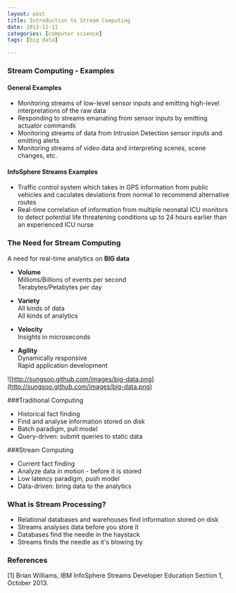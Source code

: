 ```yaml
---
layout: post
title: Introduction to Stream Computing
date: 2013-12-11
categories: [computer science]
tags: [big data]

---
```

### Stream Computing - Examples
#### General Examples
* Monitoring streams of low-level sensor inputs and emitting high-level interpretations of the raw data
* Responding to streams emanating from sensor inputs by emitting actuator commands
* Monitoring streams of data from Intrusion Detection sensor inputs and emitting alerts
* Monitoring streams of video data and interpreting scenes, scene changes, etc.

#### InfoSphere Streams Examples
* Traffic control system which takes in GPS information from public vehicles and caculates deviations from normal to recommend alternative routes
* Real-time correlation of information from multiple neonatal ICU monitors to detect potential life threatening conditions up to 24 hours earlier than an experienced ICU nurse

### The Need for Stream Computing
A need for real-time analytics on **BIG data**

* **Volume**  
Millions/Billions of events per second  
Terabytes/Petabytes per day

* **Variety**  
All kinds of data  
All kinds of analytics

* **Velocity**  
Insights in microseconds

* **Agility**  
Dynamically responsive  
Rapid application development

![http://sungsoo.github.com/images/big-data.png](http://sungsoo.github.com/images/big-data.png)

###Traditional Computing

* Historical fact finding
* Find and analyse information stored on disk
* Batch paradigm, pull model
* Query-driven: submit queries to static data

###Stream Computing

* Current fact finding
* Analyze data in motion - before it is stored
* Low latency paradigm, push model
* Data-driven: bring data to the analytics

### What is Stream Processing?
* Relational databases and warehouses find information stored on disk
* Streams analyses data before you store it
* Databases find the needle in the haystack
* Streams finds the needle as it's blowing by 





### References
[1] Brian Williams, IBM InfoSphere Streams Developer Education Section 1, October 2013.